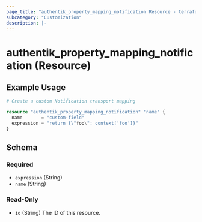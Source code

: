 ```yaml
---
page_title: "authentik_property_mapping_notification Resource - terraform-provider-authentik"
subcategory: "Customization"
description: |-
---
```


# authentik_property_mapping_notification (Resource)

## Example Usage

```terraform
# Create a custom Notification transport mapping

resource "authentik_property_mapping_notification" "name" {
  name       = "custom-field"
  expression = "return {\"foo\": context['foo']}"
}
```

<!-- schema generated by tfplugindocs -->
## Schema

### Required

- `expression` (String)
- `name` (String)

### Read-Only

- `id` (String) The ID of this resource.
